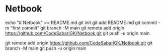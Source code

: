 # Netbook

echo "# Netbook" >> README.md
git init
git add README.md
git commit -m "first commit"
git branch -M main
git remote add origin https://github.com/CodeSabariGK/Netbook.git
git push -u origin main

git remote add origin https://github.com/CodeSabariGK/Netbook.git
git branch -M main
git push -u origin main
